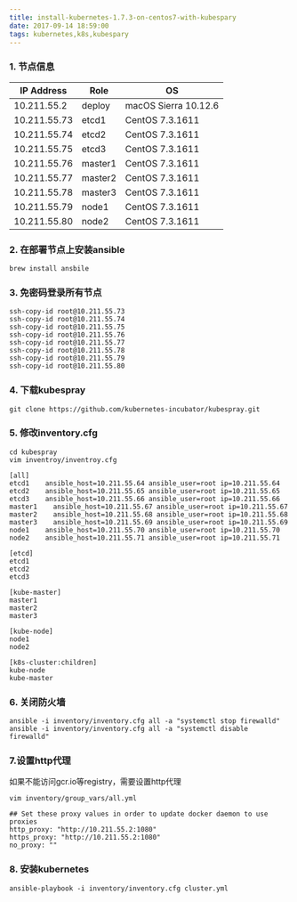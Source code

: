 ```yaml
---
title: install-kubernetes-1.7.3-on-centos7-with-kubespary
date: 2017-09-14 18:59:00
tags: kubernetes,k8s,kubespary
---
```

### 1. 节点信息
IP Address | Role | OS
-|-|-
10.211.55.2 | deploy  | macOS Sierra 10.12.6
10.211.55.73 | etcd1 | CentOS 7.3.1611
10.211.55.74 | etcd2 | CentOS 7.3.1611
10.211.55.75 | etcd3 | CentOS 7.3.1611
10.211.55.76 | master1 | CentOS 7.3.1611
10.211.55.77 | master2 | CentOS 7.3.1611
10.211.55.78 | master3 | CentOS 7.3.1611
10.211.55.79 | node1 | CentOS 7.3.1611
10.211.55.80 | node2 | CentOS 7.3.1611
### 2. 在部署节点上安装ansible
```
brew install ansbile
```
### 3. 免密码登录所有节点
```
ssh-copy-id root@10.211.55.73
ssh-copy-id root@10.211.55.74
ssh-copy-id root@10.211.55.75
ssh-copy-id root@10.211.55.76
ssh-copy-id root@10.211.55.77
ssh-copy-id root@10.211.55.78
ssh-copy-id root@10.211.55.79
ssh-copy-id root@10.211.55.80
```
### 4. 下载kubespray
```
git clone https://github.com/kubernetes-incubator/kubespray.git
```
### 5. 修改inventory.cfg
```
cd kubespray
vim inventroy/inventroy.cfg

[all]
etcd1    ansible_host=10.211.55.64 ansible_user=root ip=10.211.55.64
etcd2    ansible_host=10.211.55.65 ansible_user=root ip=10.211.55.65
etcd3    ansible_host=10.211.55.66 ansible_user=root ip=10.211.55.66
master1    ansible_host=10.211.55.67 ansible_user=root ip=10.211.55.67
master2    ansible_host=10.211.55.68 ansible_user=root ip=10.211.55.68
master3    ansible_host=10.211.55.69 ansible_user=root ip=10.211.55.69
node1    ansible_host=10.211.55.70 ansible_user=root ip=10.211.55.70
node2    ansible_host=10.211.55.71 ansible_user=root ip=10.211.55.71

[etcd]
etcd1
etcd2
etcd3

[kube-master]
master1
master2
master3

[kube-node]
node1
node2

[k8s-cluster:children]
kube-node
kube-master
```
### 6. 关闭防火墙
```
ansible -i inventory/inventory.cfg all -a "systemctl stop firewalld"
ansible -i inventory/inventory.cfg all -a "systemctl disable firewalld"
```
### 7.设置http代理
如果不能访问gcr.io等registry，需要设置http代理
```
vim inventory/group_vars/all.yml

## Set these proxy values in order to update docker daemon to use proxies
http_proxy: "http://10.211.55.2:1080"
https_proxy: "http://10.211.55.2:1080"
no_proxy: ""
```
### 8. 安装kubernetes
```
ansible-playbook -i inventory/inventory.cfg cluster.yml
```